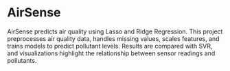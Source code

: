 # AirSense
AirSense predicts air quality using Lasso and Ridge Regression. This project preprocesses air quality data, handles missing values, scales features, and trains models to predict pollutant levels. Results are compared with SVR, and visualizations highlight the relationship between sensor readings and pollutants.
